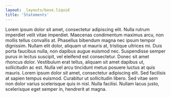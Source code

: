 ```yaml
---
layout: _layouts/base.liquid
title: 'Statements'
---
```


Lorem ipsum dolor sit amet, consectetur adipiscing elit. Nulla rutrum imperdiet velit vitae imperdiet. Maecenas condimentum maximus arcu, non mollis tellus convallis at. Phasellus bibendum magna nec ipsum tempor dignissim. Nullam elit dolor, aliquam ut mauris at, tristique ultrices mi. Duis porta faucibus nulla, non dapibus augue euismod nec. Suspendisse semper purus in lectus suscipit, vel eleifend est consectetur. Donec sit amet rhoncus dolor. Vestibulum erat tellus, aliquam sit amet dapibus ut, sollicitudin ac est. Nulla vel arcu tincidunt metus posuere luctus at quis mauris. Lorem ipsum dolor sit amet, consectetur adipiscing elit. Sed facilisis at sapien tempus euismod. Curabitur ut sollicitudin libero. Sed vitae sem non dolor varius scelerisque quis in nisl. Nulla facilisi. Nullam lacus justo, scelerisque eget semper in, hendrerit at magna.
